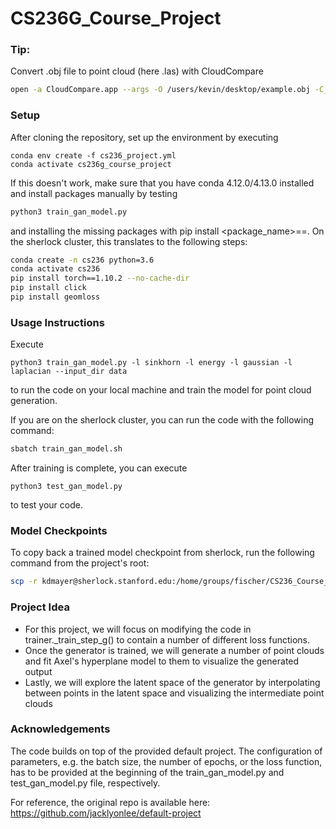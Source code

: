 # CS236G_Course_Project

### Tip:

Convert .obj file to point cloud (here .las) with CloudCompare

```bash
open -a CloudCompare.app --args -O /users/kevin/desktop/example.obj -C_EXPORT_FMT LAS -SAMPLE_MESH POINTS 10000
```

### Setup

After cloning the repository, set up the environment by executing

    conda env create -f cs236_project.yml
    conda activate cs236g_course_project

If this doesn't work, make sure that you have conda 4.12.0/4.13.0 installed and install packages manually by testing 

```bash
python3 train_gan_model.py
```

and installing the missing packages with pip install <package_name>==<version>. On the sherlock cluster, this translates to the following steps:

```bash
conda create -n cs236 python=3.6
conda activate cs236
pip install torch==1.10.2 --no-cache-dir
pip install click
pip install geomloss
```

### Usage Instructions

Execute

    python3 train_gan_model.py -l sinkhorn -l energy -l gaussian -l laplacian --input_dir data
  
to run the code on your local machine and train the model for point cloud generation.

If you are on the sherlock cluster, you can run the code with the following command:

```bash
sbatch train_gan_model.sh
```

After training is complete, you can execute

    python3 test_gan_model.py

to test your code.

### Model Checkpoints

To copy back a trained model checkpoint from sherlock, run the following command from the project's root:

```bash
scp -r kdmayer@sherlock.stanford.edu:/home/groups/fischer/CS236_Course_Project/checkpoints/<checkpoint_name> checkpoints/
```

### Project Idea

- For this project, we will focus on modifying the code in trainer._train_step_g() to contain a number of different loss functions.
- Once the generator is trained, we will generate a number of point clouds and fit Axel's hyperplane model to them to visualize the generated output
- Lastly, we will explore the latent space of the generator by interpolating between points in the latent space and visualizing the intermediate point clouds
  
### Acknowledgements

The code builds on top of the provided default project. The configuration of parameters, e.g. the batch size, the 
number of epochs, or the loss function, has to be provided at the beginning of the train_gan_model.py and 
test_gan_model.py file, respectively. 

For reference, the original repo is available here: https://github.com/jacklyonlee/default-project

 
